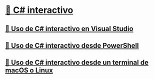 # [🔧 C# interactivo](index.md)
## [🔧 Uso de C# interactivo en Visual Studio](with-visualstudio.md)
## [🔧 Uso de C# interactivo desde PowerShell](with-powershell.md)
## [🔧 Uso de C# interactivo desde un terminal de macOS o Linux](with-bash.md)